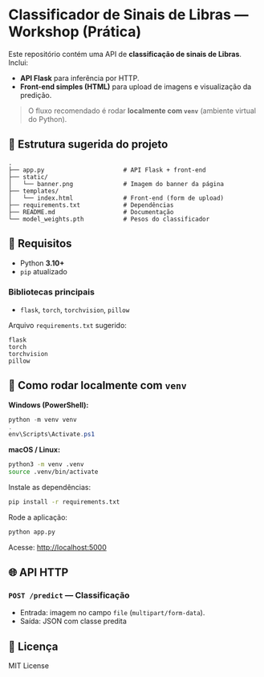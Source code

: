 # Classificador de Sinais de Libras — Workshop (Prática)

Este repositório contém uma API de **classificação de sinais de Libras**. Inclui:

-   **API Flask** para inferência por HTTP.
-   **Front-end simples (HTML)** para upload de imagens e visualização da predição.

> O fluxo recomendado é rodar **localmente com `venv`** (ambiente virtual do Python).

## 📁 Estrutura sugerida do projeto

```
.
├── app.py                      # API Flask + front-end
├── static/
│   └── banner.png              # Imagem do banner da página
├── templates/
│   └── index.html              # Front-end (form de upload)
├── requirements.txt            # Dependências
├── README.md                   # Documentação
└── model_weights.pth           # Pesos do classificador

```

## 🧰 Requisitos

-   Python **3.10+**
-   `pip` atualizado

### Bibliotecas principais

-   `flask`, `torch`, `torchvision`, `pillow`

Arquivo `requirements.txt` sugerido:

```
flask
torch
torchvision
pillow
```

## 🧪 Como rodar localmente com `venv`

**Windows (PowerShell):**

```powershell
python -m venv venv
.
env\Scripts\Activate.ps1
```

**macOS / Linux:**

```bash
python3 -m venv .venv
source .venv/bin/activate
```

Instale as dependências:

```bash
pip install -r requirements.txt
```

Rode a aplicação:

```bash
python app.py
```

Acesse: [http://localhost:5000](http://localhost:5000)

## 🌐 API HTTP

### `POST /predict` — Classificação

-   Entrada: imagem no campo `file` (`multipart/form-data`).
-   Saída: JSON com classe predita

## 📝 Licença

MIT License
